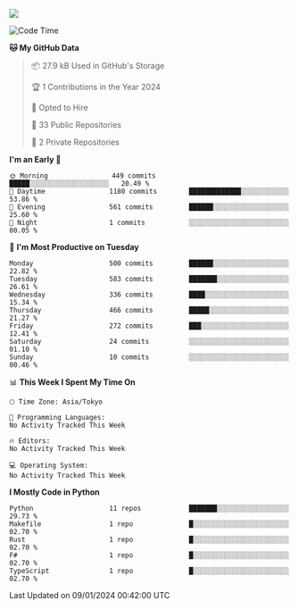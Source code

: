 ![](https://komarev.com/ghpvc/?username=kitagawa-hr)

<!--START_SECTION:waka-->
![Code Time](http://img.shields.io/badge/Code%20Time-755%20hrs%2038%20mins-blue)

**🐱 My GitHub Data** 

> 📦 27.9 kB Used in GitHub's Storage 
 > 
> 🏆 1 Contributions in the Year 2024
 > 
> 💼 Opted to Hire
 > 
> 📜 33 Public Repositories 
 > 
> 🔑 2 Private Repositories 
 > 
**I'm an Early 🐤** 

```text
🌞 Morning                449 commits         █████░░░░░░░░░░░░░░░░░░░░   20.49 % 
🌆 Daytime                1180 commits        █████████████░░░░░░░░░░░░   53.86 % 
🌃 Evening                561 commits         ██████░░░░░░░░░░░░░░░░░░░   25.60 % 
🌙 Night                  1 commits           ░░░░░░░░░░░░░░░░░░░░░░░░░   00.05 % 
```
📅 **I'm Most Productive on Tuesday** 

```text
Monday                   500 commits         ██████░░░░░░░░░░░░░░░░░░░   22.82 % 
Tuesday                  583 commits         ███████░░░░░░░░░░░░░░░░░░   26.61 % 
Wednesday                336 commits         ████░░░░░░░░░░░░░░░░░░░░░   15.34 % 
Thursday                 466 commits         █████░░░░░░░░░░░░░░░░░░░░   21.27 % 
Friday                   272 commits         ███░░░░░░░░░░░░░░░░░░░░░░   12.41 % 
Saturday                 24 commits          ░░░░░░░░░░░░░░░░░░░░░░░░░   01.10 % 
Sunday                   10 commits          ░░░░░░░░░░░░░░░░░░░░░░░░░   00.46 % 
```


📊 **This Week I Spent My Time On** 

```text
🕑︎ Time Zone: Asia/Tokyo

💬 Programming Languages: 
No Activity Tracked This Week

🔥 Editors: 
No Activity Tracked This Week

💻 Operating System: 
No Activity Tracked This Week
```

**I Mostly Code in Python** 

```text
Python                   11 repos            ███████░░░░░░░░░░░░░░░░░░   29.73 % 
Makefile                 1 repo              █░░░░░░░░░░░░░░░░░░░░░░░░   02.70 % 
Rust                     1 repo              █░░░░░░░░░░░░░░░░░░░░░░░░   02.70 % 
F#                       1 repo              █░░░░░░░░░░░░░░░░░░░░░░░░   02.70 % 
TypeScript               1 repo              █░░░░░░░░░░░░░░░░░░░░░░░░   02.70 % 
```




 Last Updated on 09/01/2024 00:42:00 UTC
<!--END_SECTION:waka-->
